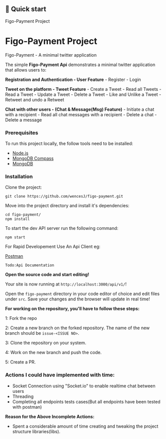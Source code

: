 ## 🚀 Quick start

Figo-Payment Project

# Figo-Payment Project

Figo-Payment - A minimal twitter application

The simple **Figo-Payment Api** demonstrates a minimal twitter application that allows users to:

**Registration and Authentication - User Feature**
    - Register
    - Login

**Tweet on the platform - Tweet Feature**
    - Create a Tweet
    - Read all Tweets
    - Read a Tweet
    - Update a Tweet
    - Delete a Tweet
    - Like and Unlike a Tweet
    - Retweet and undo a Retweet

**Chat with other users - (Chat & Message(Msg) Feature)**
    - Initiate a chat with a recipient
    - Read all chat messages with a recipient
    - Delete a chat
    - Delete a message

### Prerequisites

To run this project locally, the follow tools need to be installed:

-   [Node.js](https://nodejs.org/en/download/)
-   [MongoDB Compass](https://www.mongodb.com/try/download/compass)
-   [MongoDB](https://docs.mongodb.com/manual/administration/install-community/)

### Installation

Clone the project:

```
git clone https://github.com/wencesJ/figo-payment.git
```

Move into the project directory and install it's dependencies:

```
cd figo-payment/
npm install
```

To start the dev API server run the following command:

```
npm start
```

For Rapid Developement Use An Api Client eg:

[Postman](https://www.postman.com/)

```
Todo:Api Documentation
```

**Open the source code and start editing!**

Your site is now running at `http://localhost:3000/api/v1/`!

Open the `figo-payment` directory in your code editor of choice and edit files under `src`. Save your changes and the browser will update in real time!

**For working on the repository, you'll have to follow these steps:**

1: Fork the repo

2: Create a new branch on the forked repository. The name of the new branch should be `issue-<ISSUE NO>`.

3: Clone the repository on your system.

4: Work on the new branch and push the code.

5: Create a PR.


### Actions I could have implemented with time:
- Socket Connection using "Socket.io" to enable realtime chat between users
- Threading
- Completing all endpoints tests cases(But all endpoints have been tested with postman)

**Reason for the Above Incomplete Actions:**
- Spent a considerable amount of time creating and tweaking the project structure libraries(libs).

